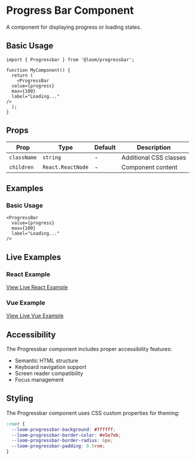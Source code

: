 # Progress Bar Component

A component for displaying progress or loading states.

## Basic Usage

```tsx
import { Progressbar } from '@loom/progressbar';

function MyComponent() {
  return (
    <ProgressBar 
  value={progress}
  max={100}
  label="Loading..."
/>
  );
}
```

## Props

| Prop | Type | Default | Description |
|------|------|---------|-------------|
| `className` | `string` | - | Additional CSS classes |
| `children` | `React.ReactNode` | - | Component content |

## Examples

### Basic Usage

```tsx
<ProgressBar 
  value={progress}
  max={100}
  label="Loading..."
/>
```

## Live Examples

### React Example
[View Live React Example](https://loom-css-react.vercel.app/components/progressbar)

### Vue Example
[View Live Vue Example](https://loom-css-vue.netlify.app/components/progressbar)

## Accessibility

The Progressbar component includes proper accessibility features:

- Semantic HTML structure
- Keyboard navigation support
- Screen reader compatibility
- Focus management

## Styling

The Progressbar component uses CSS custom properties for theming:

```css
:root {
  --loom-progressbar-background: #ffffff;
  --loom-progressbar-border-color: #e5e7eb;
  --loom-progressbar-border-radius: 6px;
  --loom-progressbar-padding: 0.5rem;
}
```
